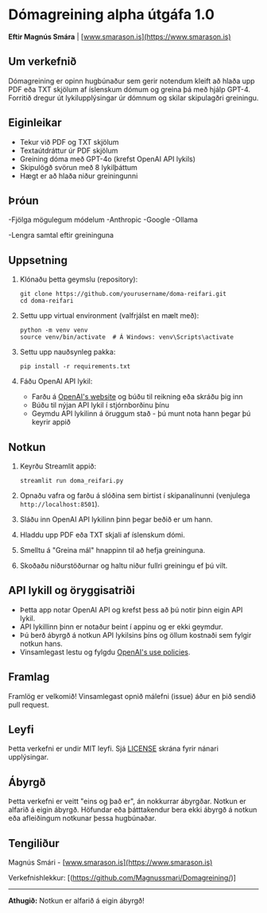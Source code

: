 # Dómagreining  alpha útgáfa 1.0

**Eftir Magnús Smára** | [www.smarason.is](https://www.smarason.is)

## Um verkefnið

Dómagreining er opinn hugbúnaður sem gerir notendum kleift að hlaða upp PDF eða TXT skjölum af íslenskum dómum og greina þá með hjálp GPT-4. Forritið dregur út lykilupplýsingar úr dómnum og skilar skipulagðri greiningu.

## Eiginleikar

- Tekur við PDF og TXT skjölum
- Textaútdráttur úr PDF skjölum
- Greining dóma með GPT-4o (krefst OpenAI API lykils)
- Skipulögð svörun með 8 lykilþáttum
- Hægt er að hlaða niður greiningunni

## Þróun

-Fjölga mögulegum módelum
   -Anthropic
   -Google
   -Ollama

-Lengra samtal eftir greininguna



## Uppsetning

1. Klónaðu þetta geymslu (repository):
   ```
   git clone https://github.com/yourusername/doma-reifari.git
   cd doma-reifari
   ```

2. Settu upp virtual environment (valfrjálst en mælt með):
   ```
   python -m venv venv
   source venv/bin/activate  # Á Windows: venv\Scripts\activate
   ```

3. Settu upp nauðsynleg pakka:
   ```
   pip install -r requirements.txt
   ```

4. Fáðu OpenAI API lykil:
   - Farðu á [OpenAI's website](https://openai.com/api/) og búðu til reikning eða skráðu þig inn
   - Búðu til nýjan API lykil í stjórnborðinu þínu
   - Geymdu API lykilinn á öruggum stað - þú munt nota hann þegar þú keyrir appið

## Notkun

1. Keyrðu Streamlit appið:
   ```
   streamlit run doma_reifari.py
   ```

2. Opnaðu vafra og farðu á slóðina sem birtist í skipanalínunni (venjulega `http://localhost:8501`).

3. Sláðu inn OpenAI API lykilinn þinn þegar beðið er um hann.

4. Hladdu upp PDF eða TXT skjali af íslenskum dómi.

5. Smelltu á "Greina mál" hnappinn til að hefja greininguna.

6. Skoðaðu niðurstöðurnar og haltu niður fullri greiningu ef þú vilt.

## API lykill og öryggisatriði

- Þetta app notar OpenAI API og krefst þess að þú notir þinn eigin API lykil.
- API lykillinn þinn er notaður beint í appinu og er ekki geymdur.
- Þú berð ábyrgð á notkun API lykilsins þíns og öllum kostnaði sem fylgir notkun hans.
- Vinsamlegast lestu og fylgdu [OpenAI's use policies](https://openai.com/policies/usage-policies).

## Framlag

Framlög er velkomið! Vinsamlegast opnið málefni (issue) áður en þið sendið pull request.

## Leyfi

Þetta verkefni er undir MIT leyfi. Sjá [LICENSE](LICENSE) skrána fyrir nánari upplýsingar.

## Ábyrgð

Þetta verkefni er veitt "eins og það er", án nokkurrar ábyrgðar. Notkun er alfarið á eigin ábyrgð. Höfundar eða þátttakendur bera ekki ábyrgð á notkun eða afleiðingum notkunar þessa hugbúnaðar.

## Tengiliður

Magnús Smári - [www.smarason.is](https://www.smarason.is)

Verkefnishlekkur: [(https://github.com/Magnussmari/Domagreining/)]

---

**Athugið:** Notkun er alfarið á eigin ábyrgð!
